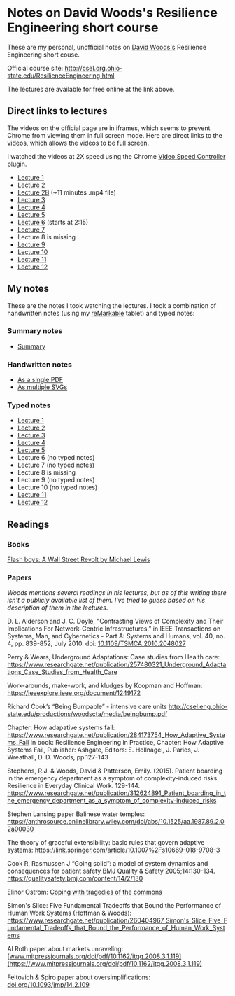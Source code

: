 # Notes on David Woods's Resilience Engineering short course

These are my personal, unofficial notes on [David
Woods's](https://complexity.osu.edu/people/woods.2) Resilience Engineering
short couse.

Official course site: <http://csel.org.ohio-state.edu/ResilienceEngineering.html>

The lectures are available for free online at the link above.

## Direct links to lectures

The videos on the official page are in iframes, which seems to prevent Chrome
from viewing them in full screen mode. Here are direct links to the videos,
which allows the videos to be full screen.

I watched the videos at 2X speed using the Chrome [Video Speed Controller](https://chrome.google.com/webstore/detail/video-speed-controller/nffaoalbilbmmfgbnbgppjihopabppdk) plugin.

* [Lecture 1](https://livestream.com/accounts/10405787/events/3731290/player)
* [Lecture 2](https://livestream.com/accounts/10405787/events/3733706/player)
* [Lecture 2B](http://csel.org.ohio-state.edu/videos/video2b.mp4) (~11 minutes .mp4 file)
* [Lecture 3](http://new.livestream.com/accounts/10405787/events/3733742/player)
* [Lecture 4](https://livestream.com/accounts/10405787/events/3734088/player)
* [Lecture 5](https://livestream.com/accounts/10405787/events/3734094/player)
* [Lecture 6](https://livestream.com/accounts/10405787/events/3734096/player)
  (starts at 2:15)
* [Lecture 7](https://livestream.com/accounts/10405787/events/3734098/player)
* Lecture 8 is missing
* [Lecture 9](https://livestream.com/accounts/10405787/events/3734106/player)
* [Lecture 10](https://livestream.com/accounts/10405787/events/3734108/player)
* [Lecture 11](https://livestream.com/accounts/10405787/events/3734112/player)
* [Lecture 12](https://livestream.com/accounts/10405787/events/3734114/player)


## My notes

These are the notes I took watching the lectures. I took a combination of handwritten notes (using my [reMarkable](https://remarkable.com/) tablet) and typed notes:

### Summary notes

* [Summary](summary.md)

### Handwritten notes

* [As a single PDF](notes.pdf)
* [As multiple SVGs](handwritten-notes)

### Typed notes

* [Lecture 1](lecture-1.md)
* [Lecture 2](lecture-2.md)
* [Lecture 3](lecture-3.md)
* [Lecture 4](lecture-4.md)
* [Lecture 5](lecture-5.md)
* Lecture 6 (no typed notes)
* Lecture 7 (no typed notes)
* Lecture 8 is missing
* Lecture 9 (no typed notes)
* Lecture 10 (no typed notes)
* [Lecture 11](lecture-11.md)
* [Lecture 12](lecture-12.md)

## Readings

### Books

[Flash boys: A Wall Street Revolt by Michael Lewis](https://www.goodreads.com/book/show/24724602-flash-boys)

### Papers

*Woods mentions several readings in his lectures, but as of this writing there
isn't a publicly available list of them. I've tried to guess based on his description of them in the lectures*.


D. L. Alderson and J. C. Doyle, "Contrasting Views of Complexity and Their
Implications For Network-Centric Infrastructures," in IEEE Transactions on
Systems, Man, and Cybernetics - Part A: Systems and Humans, vol. 40, no. 4, pp.
839-852, July 2010.  doi:
[10.1109/TSMCA.2010.2048027](https://doi.org/10.1109/TSMCA.2010.2048027)

Perry & Wears, Underground Adaptations: Case studies from Health care: <https://www.researchgate.net/publication/257480321_Underground_Adaptations_Case_Studies_from_Health_Care>

Work-arounds, make-work, and kludges by Koopman and Hoffman: <https://ieeexplore.ieee.org/document/1249172>

Richard Cook’s “Being Bumpable” - intensive care units <http://csel.eng.ohio-state.edu/productions/woodscta/media/beingbump.pdf>

Chapter: How adapative systems fail: <https://www.researchgate.net/publication/284173754_How_Adaptive_Systems_Fail>
In book: Resilience Engineering in Practice, Chapter: How Adaptive Systems Fail, Publisher: Ashgate, Editors: E. Hollnagel, J. Paries, J. Wreathall, D. D. Woods, pp.127-143

Stephens, R.J. & Woods, David & Patterson, Emily. (2015). Patient boarding in the emergency department as a symptom of complexity-induced risks. Resilience in Everyday Clinical Work. 129-144. <https://www.researchgate.net/publication/312624891_Patient_boarding_in_the_emergency_department_as_a_symptom_of_complexity-induced_risks>

Stephen Lansing paper Balinese water temples: https://anthrosource.onlinelibrary.wiley.com/doi/abs/10.1525/aa.1987.89.2.02a00030

The theory of graceful extensibility: basic rules that govern adaptive systems: https://link.springer.com/article/10.1007%2Fs10669-018-9708-3

Cook R, Rasmussen J “Going solid”: a model of system dynamics and consequences for patient safety BMJ Quality & Safety 2005;14:130-134. <https://qualitysafety.bmj.com/content/14/2/130>

Elinor Ostrom: [Coping with tragedies of the commons](https://www.annualreviews.org/doi/abs/10.1146/annurev.polisci.2.1.493)

Simon's Slice: Five Fundamental Tradeoffs that Bound the Performance of Human Work Systems (Hoffman & Woods): <https://www.researchgate.net/publication/260404967_Simon's_Slice_Five_Fundamental_Tradeoffs_that_Bound_the_Performance_of_Human_Work_Systems>

Al Roth paper about markets unraveling: [www.mitpressjournals.org/doi/pdf/10.1162/itgg.2008.3.1.119](https://www.mitpressjournals.org/doi/pdf/10.1162/itgg.2008.3.1.119)

Feltovich & Spiro paper about oversimplifications: [doi.org/10.1093/jmp/14.2.109](https://doi.org/10.1093/jmp/14.2.109)

